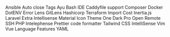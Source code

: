 Ansible
Auto close Tags
Ayu
Bash IDE
Caddyfile support
Composer
Docker
DotENV
Error Lens
GitLens
Hashicorp Terraform
Import Cost
Inertia.js
Laravel Extra Intellisense
Material Icon Theme
One Dark Pro
Open Remote SSH
PHP Intelephense
Prettier code formatter
Tailwind CSS IntelliSense
Vim
Vue Language Features
YAML
